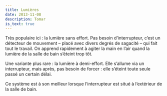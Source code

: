 ```yaml
---
title: Lumières
date: 2013-11-08
description: Tomar
is_text: true
---
```


Très populaire ici&nbsp;: la lumière sans effort. Pas besoin d’interrupteur, c’est un détecteur de mouvement&nbsp;– placé avec divers degrés de sagacité&nbsp;– qui fait tout le travail. On apprend rapidement à agiter la main en l’air quand la lumière de la salle de bain s’éteint trop tôt.

Une variante plus rare&nbsp;: la lumière à demi-effort. Elle s’allume via un interrupteur, mais après, pas besoin de forcer&nbsp;: elle s’éteint toute seule passé un certain délai.

Ce système est à son meilleur lorsque l’interrupteur est situé à l’extérieur de la salle de bain.